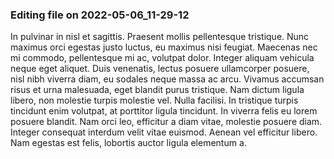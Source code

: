 

### Editing file on 2022-05-06_11-29-12

In pulvinar in nisl et sagittis. Praesent mollis pellentesque tristique. Nunc maximus orci egestas justo luctus, eu maximus nisi feugiat. Maecenas nec mi commodo, pellentesque mi ac, volutpat dolor. Integer aliquam vehicula neque eget aliquet. Duis venenatis, lectus posuere ullamcorper posuere, nisl nibh viverra diam, eu sodales neque massa ac arcu. Vivamus accumsan risus et urna malesuada, eget blandit purus tristique. Nam dictum ligula libero, non molestie turpis molestie vel. Nulla facilisi. In tristique turpis tincidunt enim volutpat, at porttitor ligula tincidunt. In viverra felis eu lorem posuere blandit. Nam orci leo, efficitur a diam vitae, molestie posuere diam. Integer consequat interdum velit vitae euismod. Aenean vel efficitur libero. Nam egestas est felis, lobortis auctor ligula elementum a.


